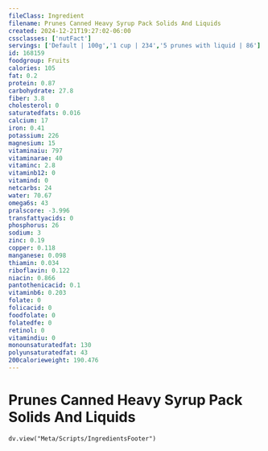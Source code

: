 ```yaml
---
fileClass: Ingredient
filename: Prunes Canned Heavy Syrup Pack Solids And Liquids
created: 2024-12-21T19:27:02-06:00
cssclasses: ['nutFact']
servings: ['Default | 100g','1 cup | 234','5 prunes with liquid | 86']
id: 168159
foodgroup: Fruits
calories: 105
fat: 0.2
protein: 0.87
carbohydrate: 27.8
fiber: 3.8
cholesterol: 0
saturatedfats: 0.016
calcium: 17
iron: 0.41
potassium: 226
magnesium: 15
vitaminaiu: 797
vitaminarae: 40
vitaminc: 2.8
vitaminb12: 0
vitamind: 0
netcarbs: 24
water: 70.67
omega6s: 43
pralscore: -3.996
transfattyacids: 0
phosphorus: 26
sodium: 3
zinc: 0.19
copper: 0.118
manganese: 0.098
thiamin: 0.034
riboflavin: 0.122
niacin: 0.866
pantothenicacid: 0.1
vitaminb6: 0.203
folate: 0
folicacid: 0
foodfolate: 0
folatedfe: 0
retinol: 0
vitamindiu: 0
monounsaturatedfat: 130
polyunsaturatedfat: 43
200calorieweight: 190.476
---
```


# Prunes Canned Heavy Syrup Pack Solids And Liquids

```dataviewjs
dv.view("Meta/Scripts/IngredientsFooter")
```